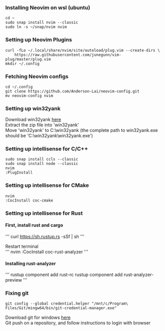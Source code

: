### Installing Neovim on wsl (ubuntu)
```
cd ~
sudo snap install nvim --classic
sudo ln -s ~/snap/nvim nvim
```

### Setting up Neovim Plugins
```
curl -fLo ~/.local/share/nvim/site/autoload/plug.vim --create-dirs \
    https://raw.githubusercontent.com/junegunn/vim-plug/master/plug.vim
mkdir ~/.config
```

### Fetching Neovim configs
```
cd ~/.config
git clone https://github.com/Anderson-Lai/neovim-config.git
mv neovim-config nvim
```

### Setting up win32yank
Download win32yank [here](https://github.com/equalsraf/win32yank/releases) <br />
Extract the zip file into 'win32yank' <br />
Move 'win32yank' to C:\win32yank (the complete path to win32yank.exe should be 'C:\win32yank\win32yank.exe')

### Setting up intellisense for C/C++
```
sudo snap install ccls --classic
sudo snap install node --classic
nvim
:PlugInstall
```

### Setting up intellisense for CMake
```
nvim
:CocInstall coc-cmake 
```

### Setting up intellisense for Rust
#### First, install rust and cargo
'''
curl https://sh.rustup.rs -sSf | sh 
'''

Restart terminal <br />
'''
nvim
:CocInstall coc-rust-analyzer
'''

#### Installing rust-analyzer
'''
rustup component add rust-rc
rustup component add rust-analyzer-preview
'''

### Fixing git
```
git config --global credential.helper "/mnt/c/Program\ Files/Git/mingw64/bin/git-credential-manager.exe"
```
Download git for windows [here](https://git-scm.com/download/win) <br />
Git push on a repository, and follow instructions to login with browser
